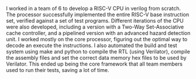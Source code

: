 I worked in a team of 6 to develop a RISC-V CPU in verilog from scratch. The processor successfully implemented the entire RISC-V base instruction set, verified against a set of test programs. Different iterations of the CPU were also developed, including a version with a Two-Way Set-Associative cache controller, and a pipelined version with an advanced hazard detection unit. I worked mostly on the core processor, figuring out the optimal way to decode an execute the instructions. I also automated the build and test system using make and python to compile the RTL (using Verilator), compile the assembly files and set the correct data memory hex files to be used by Verilator. This ended up being the core framework that all team members used to run their tests, saving a lot of time.
